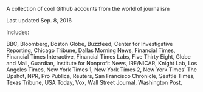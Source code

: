 A collection of cool Github accounts from the world of journalism

Last updated Sep. 8, 2016

Includes: 

BBC,
Bloomberg,
Boston Globe,
Buzzfeed,
Center for Investigative Reporting,
Chicago Tribune,
Dallas Morning News,
Financial Times,
Financial Times Interactive,
Financial Times Labs,
Five Thirty Eight,
Globe and Mail,
Guardian,
Institute for Nonprofit News,
IRE/NICAR,
Knight Lab,
Los Angeles Times,
New York Times 1,
New York Times 2,
New York Times' The Upshot,
NPR,
Pro Publica,
Reuters,
San Francisco Chronicle,
Seattle Times,
Texas Tribune,
USA Today,
Vox,
Wall Street Journal,
Washington Post,
